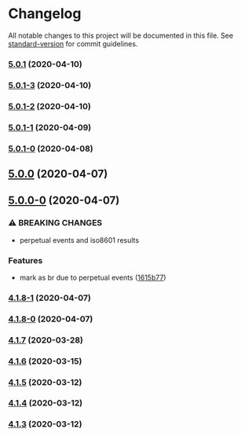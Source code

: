 # Changelog

All notable changes to this project will be documented in this file. See [standard-version](https://github.com/conventional-changelog/standard-version) for commit guidelines.

### [5.0.1](https://github.com/doniseferi/suntimes/compare/v5.0.0...v5.0.1) (2020-04-10)

### [5.0.1-3](https://github.com/doniseferi/suntimes/compare/v5.0.1-2...v5.0.1-3) (2020-04-10)

### [5.0.1-2](https://github.com/doniseferi/suntimes/compare/v5.0.1-1...v5.0.1-2) (2020-04-10)

### [5.0.1-1](https://github.com/doniseferi/suntimes/compare/v5.0.1-0...v5.0.1-1) (2020-04-09)

### [5.0.1-0](https://github.com/doniseferi/suntimes/compare/v5.0.0...v5.0.1-0) (2020-04-08)

## [5.0.0](https://github.com/doniseferi/suntimes/compare/v5.0.0-0...v5.0.0) (2020-04-07)

## [5.0.0-0](https://github.com/doniseferi/suntimes/compare/v4.1.7...v5.0.0-0) (2020-04-07)


### ⚠ BREAKING CHANGES

* perpetual events and iso8601 results

### Features

* mark as br due to perpetual events ([1615b77](https://github.com/doniseferi/suntimes/commit/1615b77602e9de3aa623ebe3eefd064be4cece45))

### [4.1.8-1](https://github.com/doniseferi/suntimes/compare/v4.1.8-0...v4.1.8-1) (2020-04-07)

### [4.1.8-0](https://github.com/doniseferi/suntimes/compare/v4.1.7...v4.1.8-0) (2020-04-07)

### [4.1.7](https://github.com/doniseferi/suntimes/compare/v4.1.6...v4.1.7) (2020-03-28)

### [4.1.6](https://github.com/doniseferi/suntimes/compare/v4.1.5...v4.1.6) (2020-03-15)

### [4.1.5](https://github.com/doniseferi/suntimes/compare/v4.1.4...v4.1.5) (2020-03-12)

### [4.1.4](https://github.com/doniseferi/suntimes/compare/v4.1.2...v4.1.4) (2020-03-12)

### [4.1.3](https://github.com/doniseferi/suntimes/compare/v4.1.2...v4.1.3) (2020-03-12)
